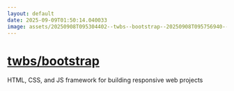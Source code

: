 ```yaml
---
layout: default
date: 2025-09-09T01:50:14.040033
image: assets/20250908T095304402--twbs--bootstrap--20250908T095756940--cropped.png
---
```


# [twbs/bootstrap](https://github.com/twbs/bootstrap)

HTML, CSS, and JS framework for building responsive web projects
